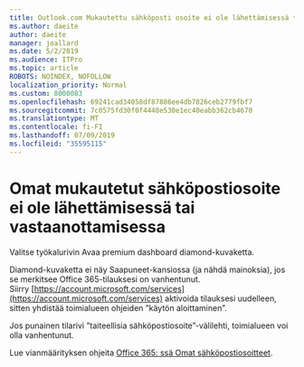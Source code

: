 ```yaml
---
title: Outlook.com Mukautettu sähköposti osoite ei ole lähettämisessä tai vastaanottamisessa
ms.author: daeite
author: daeite
manager: joallard
ms.date: 5/2/2019
ms.audience: ITPro
ms.topic: article
ROBOTS: NOINDEX, NOFOLLOW
localization_priority: Normal
ms.custom: 8000083
ms.openlocfilehash: 69241cad34058df87886ee4db7826ceb2779fbf7
ms.sourcegitcommit: 7c0575fd30f0f4448e530e1ec40eabb362cb4670
ms.translationtype: MT
ms.contentlocale: fi-FI
ms.lasthandoff: 07/09/2019
ms.locfileid: "35595115"
---
```

# <a name="my-personalized-email-address-isnt-sending-or-receiving"></a>Omat mukautetut sähköpostiosoite ei ole lähettämisessä tai vastaanottamisessa

Valitse työkalurivin Avaa premium dashboard diamond-kuvaketta.

Diamond-kuvaketta ei näy Saapuneet-kansiossa (ja nähdä mainoksia), jos se merkitsee Office 365-tilauksesi on vanhentunut. Siirry [https://account.microsoft.com/services](https://account.microsoft.com/services) aktivoida tilauksesi uudelleen, sitten yhdistää toimialueen ohjeiden ”käytön aloittaminen”.

Jos punainen tilarivi ”taiteellisia sähköpostiosoite”-välilehti, toimialueen voi olla vanhentunut.

Lue vianmäärityksen ohjeita [Office 365: ssä Omat sähköpostiosoitteet](https://support.office.com/article/75416a58-b225-4c02-8c07-8979403b427b?wt.mc_id=Office_Outlook_com_Alchemy).